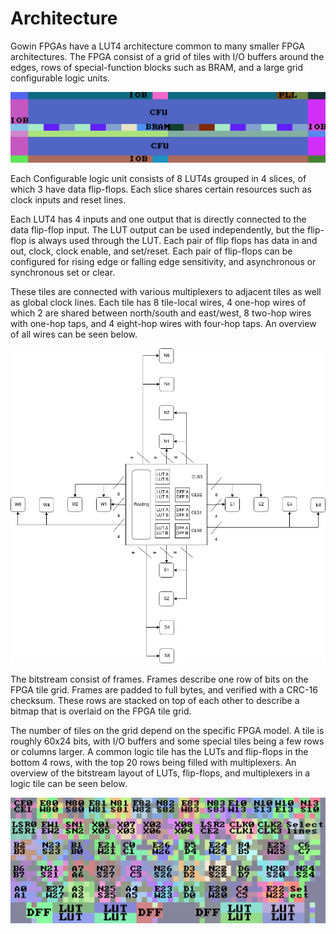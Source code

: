 # Architecture

Gowin FPGAs have a LUT4 architecture common to many smaller FPGA architectures. The FPGA consist of a grid of tiles with I/O buffers around the edges, rows of special-function blocks such as BRAM, and a large grid configurable logic units.

![tile layout](fig/fuse.png)

Each Configurable logic unit consists of 8 LUT4s grouped in 4 slices, of which 3 have data flip-flops. Each slice shares certain resources such as clock inputs and reset lines.

Each LUT4 has 4 inputs and one output that is directly connected to the data flip-flop input. The LUT output can be used independently, but the flip-flop is always used through the LUT. Each pair of flip flops has data in and out, clock, clock enable, and set/reset. Each pair of flip-flops can be configured for rising edge or falling edge sensitivity, and asynchronous or synchronous set or clear.

These tiles are connected with various multiplexers to adjacent tiles as well as global clock lines. Each tile has 8 tile-local wires, 4 one-hop wires of which 2 are shared between north/south and east/west, 8 two-hop wires with one-hop taps, and 4 eight-hop wires with four-hop taps. An overview of all wires can be seen below.

![tile wires](fig/clu.png)

The bitstream consist of frames. Frames describe one row of bits on the FPGA tile grid. Frames are padded to full bytes, and verified with a CRC-16 checksum. These rows are stacked on top of each other to describe a bitmap that is overlaid on the FPGA tile grid.

The number of tiles on the grid depend on the specific FPGA model. A tile is roughly 60x24 bits, with I/O buffers and some special tiles being a few rows or columns larger. A common logic tile has the LUTs and flip-flops in the bottom 4 rows, with the top 20 rows being filled with multiplexers. An overview of the bitstream layout of LUTs, flip-flops, and multiplexers in a logic tile can be seen below.

![tile fuses](fig/tile.png)
